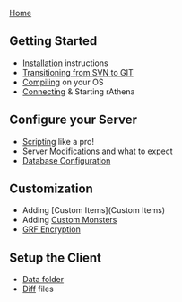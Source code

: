 [Home](home)
## Getting Started
* [Installation](installations) instructions
* [Transitioning from SVN to GIT](http://rathena.org/board/topic/87120-transitioning-from-svn-to-git/)
* [Compiling](compiling) on your OS
* [Connecting](connecting) & Starting rAthena

## Configure your Server
* [Scripting](scripting) like a pro!
* Server [Modifications](Server-Modification) and what to expect
* [Database Configuration](Database-Configuration)

## Customization
* Adding [Custom Items](Custom Items)
* Adding [Custom Monsters](Custom-Mobs)
* [GRF Encryption](GRF-Encryption)

## Setup the Client
* [Data folder](Data-Folder)
* [Diff](diff) files